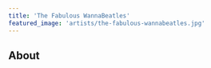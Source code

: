 ```yaml
---
title: 'The Fabulous WannaBeatles'
featured_image: 'artists/the-fabulous-wannabeatles.jpg'
---
```


## About


